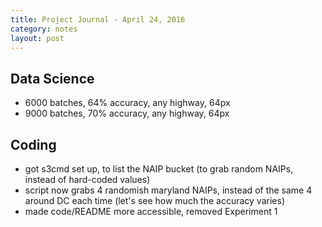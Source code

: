 ```yaml
---
title: Project Journal - April 24, 2016
category: notes
layout: post
---
```


## Data Science

* 6000 batches, 64% accuracy, any highway, 64px
* 9000 batches, 70% accuracy, any highway, 64px

## Coding

* got s3cmd set up, to list the NAIP bucket (to grab random NAIPs, instead of hard-coded values)
* script now grabs 4 randomish maryland NAIPs, instead of the same 4 around DC each time (let's see how much the accuracy varies)
* made code/README more accessible, removed Experiment 1
